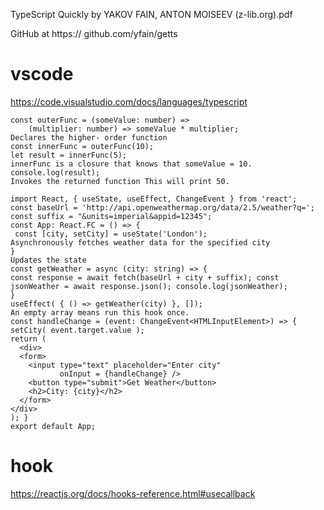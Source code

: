 TypeScript Quickly by YAKOV FAIN, ANTON MOISEEV (z-lib.org).pdf

GitHub at https:// github.com/yfain/getts

# vscode
https://code.visualstudio.com/docs/languages/typescript

```
const outerFunc = (someValue: number) =>
    (multiplier: number) => someValue * multiplier;
Declares the higher- order function
const innerFunc = outerFunc(10);
let result = innerFunc(5);
innerFunc is a closure that knows that someValue = 10.
console.log(result);
Invokes the returned function This will print 50.

import React, { useState, useEffect, ChangeEvent } from 'react';
const baseUrl = 'http://api.openweathermap.org/data/2.5/weather?q='; const suffix = "&units=imperial&appid=12345";
const App: React.FC = () => {
 const [city, setCity] = useState('London');
Asynchronously fetches weather data for the specified city
}
Updates the state
const getWeather = async (city: string) => {
const response = await fetch(baseUrl + city + suffix); const jsonWeather = await response.json(); console.log(jsonWeather);
}
useEffect( { () => getWeather(city) }, []);
An empty array means run this hook once.
const handleChange = (event: ChangeEvent<HTMLInputElement>) => { setCity( event.target.value );
return (
  <div>
  <form>
    <input type="text" placeholder="Enter city"
           onInput = {handleChange} />
    <button type="submit">Get Weather</button>
    <h2>City: {city}</h2>
  </form>
</div>
); }
export default App;

```
# hook
https://reactjs.org/docs/hooks-reference.html#usecallback
